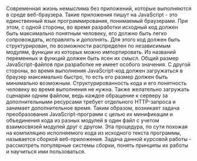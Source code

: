 Современная жизнь немыслима без приложений, которые выполняются в среде веб-браузера.  Такие приложения пишут на JavaScript - это единственный язык программирования, понимаемый браузерами.
При этом, с одной стороны, во время разработки исходный код должен быть максимально понятным человеку, его должно быть легко сопровождать, исправлять и дополнять. Для этого код должен быть структурирован, по возможности распределен по независимым модулям, функции из которых можно импортировать. Из названий переменных и функций должен быть ясен их смысл. Общий размер JavaScript-файлов при разработке не имеет особого значения.
С другой стороны, во время выполнения JavaScript-код должен загружаться в браузер максимально быстро, то есть его размер должен быть минимально возможным. Структурированность кода и его понятность человеку во время выполнения не нужна. Также желательно загружать сценарии одним файлом, ведь каждое обращение к серверу за дополнительными ресурсами требует отдельного HTTP-запроса и занимает дополнительное время.
Таким образом, возникает задача преобразования JavaScript-программ с целью их минификации и объединения кода из разных модулей в один файл с учетом взаимосвязей модулей друг с другом. Эта процедура, по сути похожая на компиляцию исполняемого кода из исходного текста программы, называется сборкой веб-приложения.
Задача данной курсовой работы - рассмотреть популярные системы сборки, понять принципы их работы и научиться ими пользоваться.

